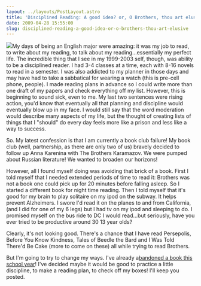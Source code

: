 ```yaml
---
layout: ../layouts/PostLayout.astro
title: 'Disciplined Reading: A good idea? or, O Brothers, thou art elusive.'
date: 2009-04-28 15:55:00
slug: disciplined-reading-a-good-idea-or-o-brothers-thou-art-elusive
---
```


[![](http://images.barnesandnoble.com/images/13740000/13745213.JPG)](http://images.barnesandnoble.com/images/13740000/13745213.JPG)My days of being an English major were amazing: it was my job to read, to write about my reading, to talk about my reading...essentially my perfect life. The incredible thing that I see in my 1999-2003 self, though, was ability to be a disciplined reader. I had 3-4 classes at a time, each with 8-16 novels to read in a semester. I was also addicted to my planner in those days and may have had to take a sabbatical for wearing a watch (this is pre-cell phone, people). I made reading plans in advance so I could write more than one draft of my papers and check everything off my list. However, this is beginning to sound sick, even to me. My last two sentences were rising action, you'd know that eventually all that planning and discipline would eventually blow up in my face. I would still say that the word moderation would describe many aspects of my life, but the thought of creating lists of things that I "should" do every day feels more like a prison and less like a way to success.

So. My latest confession is that I am currently a book club failure! My book club (well, partnership, as there are only two of us) bravely decided to follow up Anna Karenina with The Brothers Karamazov. We were pumped about Russian literature! We wanted to broaden our horizons!

However, all I found myself doing was avoiding that brick of a book. First I told myself that I needed extended periods of time to read it: Brothers was not a book one could pick up for 20 minutes before falling asleep. So I started a different book for night time reading. Then I told myself that it's good for my brain to play solitaire on my ipod on the subway. It helps prevent Alzheimers. I swore I'd read it on the planes to and from California, (and I did for one of my 6 legs) but I had tv on my ipod and sleeping to do. I promised myself on the bus ride to DC I would read...but seriously, have you ever tried to be productive around 30 13 year olds?

Clearly, it's not looking good. There's a chance that I have read Persepolis, Before You Know Kindness, Tales of Beedle the Bard and I Was Told There'd Be Cake (more to come on these) all while trying to read Brothers.

But I'm going to try to change my ways. I've already a[bandoned a book this school year](http://akindoflibrary.blogspot.com/2008/10/humbling-myself-as-reader.html)! I've decided maybe it would be good to practice a little discipline, to make a reading plan, to check off my boxes! I'll keep you posted.

